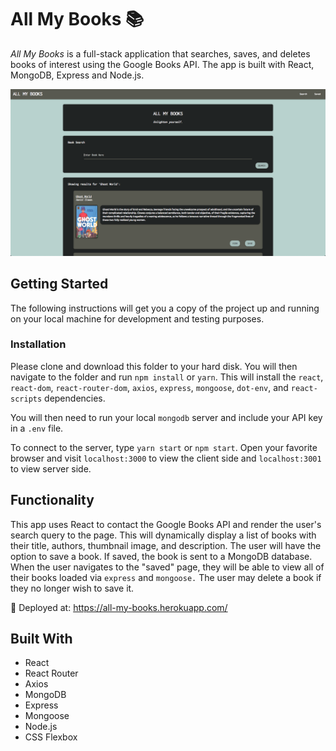 # All My Books 📚

_All My Books_ is a full-stack application that searches, saves, and deletes books of interest using the Google Books API. The app is built with React, MongoDB, Express and Node.js.

![Screenshot](screenshot.png)

## Getting Started

The following instructions will get you a copy of the project up and running on your local machine for development and testing purposes.

### Installation

Please clone and download this folder to your hard disk. You will then navigate to the folder and run `npm install` or `yarn`. This will install the `react`, `react-dom`, `react-router-dom`, `axios`, `express`, `mongoose`, `dot-env`, and `react-scripts` dependencies.

You will then need to run your local `mongodb` server and include your API key in a `.env` file.

To connect to the server, type `yarn start` or `npm start`. Open your favorite browser and visit `localhost:3000` to view the client side and `localhost:3001` to view server side.

## Functionality

This app uses React to contact the Google Books API and render the user's search query to the page. This will dynamically display a list of books with their title, authors, thumbnail image, and description. The user will have the option to save a book. If saved, the book is sent to a MongoDB database. When the user navigates to the "saved" page, they will be able to view all of their books loaded via `express` and `mongoose.` The user may delete a book if they no longer wish to save it.

🚀 Deployed at: https://all-my-books.herokuapp.com/

## Built With

- React
- React Router
- Axios
- MongoDB
- Express
- Mongoose
- Node.js
- CSS Flexbox
